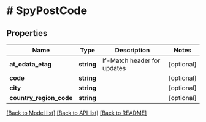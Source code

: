 # # SpyPostCode

## Properties

Name | Type | Description | Notes
------------ | ------------- | ------------- | -------------
**at_odata_etag** | **string** | If-Match header for updates | [optional]
**code** | **string** |  | [optional]
**city** | **string** |  | [optional]
**country_region_code** | **string** |  | [optional]

[[Back to Model list]](../../README.md#models) [[Back to API list]](../../README.md#endpoints) [[Back to README]](../../README.md)
